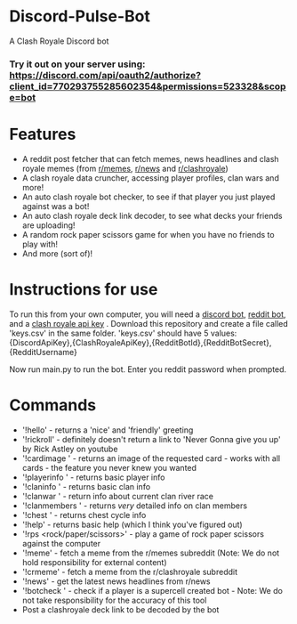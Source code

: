 # Discord-Pulse-Bot
A Clash Royale Discord bot
### Try it out on your server using: https://discord.com/api/oauth2/authorize?client_id=770293755285602354&permissions=523328&scope=bot

# Features 
- A reddit post fetcher that can fetch memes, news headlines and clash royale memes (from [r/memes](https://www.reddit.com/r/memes/), [r/news](https://www.reddit.com/r/news/) and [r/clashroyale](https://www.reddit.com/r/clashroyale/))
- A clash royale data cruncher, accessing player profiles, clan wars and more!
- An auto clash royale bot checker, to see if that player you just played against was a bot!
- An auto clash royale deck link decoder, to see what decks your friends are uploading!
- A random rock paper scissors game for when you have no friends to play with!
- And more (sort of)! 

# Instructions for use
To run this from your own computer, you will need a [discord bot](https://discord.com/developers/applications/), [reddit bot](https://old.reddit.com/prefs/apps/), and a [clash royale api key](https://developer.clashroyale.com/#/) .
Download this repository and create a file called 'keys.csv' in the same folder. 'keys.csv' should have 5 values: {DiscordApiKey},{ClashRoyaleApiKey},{RedditBotId},{RedditBotSecret},{RedditUsername}

Now run main.py to run the bot. Enter you reddit password when prompted.

# Commands
- '!hello' - returns a 'nice' and 'friendly' greeting 
- '!rickroll' - definitely doesn't return a link to 'Never Gonna give you up' by Rick Astley on youtube
- '!cardimage <cardname>' - returns an image of the requested card - works with all cards - the feature you never knew you wanted
- '!playerinfo <playertag>' - returns basic player info
- '!claninfo <clantag>' - returns basic clan info
- '!clanwar <clantag>' - return info about current clan river race
- '!clanmembers <clantag>' - returns *very* detailed info on clan members
- '!chest <playertag>' - returns chest cycle info 
- '!help' - returns basic help (which I think you've figured out)
- '!rps <rock/paper/scissors>' - play a game of rock paper scissors against the computer
- '!meme' - fetch a meme from the r/memes subreddit (Note: We do not hold responsibility for external content)
- '!crmeme' - fetch a meme from the r/clashroyale subreddit 
- '!news' - get the latest news headlines from r/news
- '!botcheck <playertag>' - check if a player is a supercell created bot - Note: We do not take responsibility for the accuracy of this tool
- Post a clashroyale deck link to be decoded by the bot
